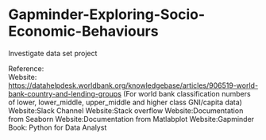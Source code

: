 # Gapminder-Exploring-Socio-Economic-Behaviours
Investigate data set project


Reference:  
Website: https://datahelpdesk.worldbank.org/knowledgebase/articles/906519-world-bank-country-and-lending-groups (For world bank classification numbers of lower, lower_middle, upper_middle and higher class GNI/capita data)
Website:Slack Channel
Website:Stack overflow
Website:Documentation from Seaborn
Website:Documentation from Matlabplot
Website:Gapminder
Book: Python for Data Analyst
